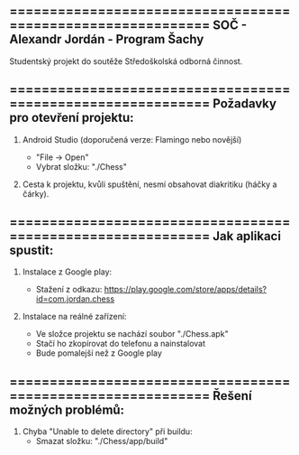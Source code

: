 ============================================================
SOČ - Alexandr Jordán - Program Šachy
------------------------------------------------------------

Studentský projekt do soutěže Středoškolská odborná činnost.

============================================================
Požadavky pro otevření projektu:
------------------------------------------------------------

1) Android Studio (doporučená verze: Flamingo nebo novější)
   - "File → Open"
   - Vybrat složku: "./Chess"

2) Cesta k projektu, kvůli spuštění, nesmí obsahovat diakritiku (háčky a čárky).

============================================================
Jak aplikaci spustit:
------------------------------------------------------------

1) Instalace z Google play:
   - Stažení z odkazu: https://play.google.com/store/apps/details?id=com.jordan.chess

2) Instalace na reálné zařízení:
   - Ve složce projektu se nachází soubor "./Chess.apk"
   - Stačí ho zkopírovat do telefonu a nainstalovat
   - Bude pomalejší než z Google play

============================================================
Řešení možných problémů:
------------------------------------------------------------

1) Chyba "Unable to delete directory" při buildu:
   - Smazat složku: "./Chess/app/build"
